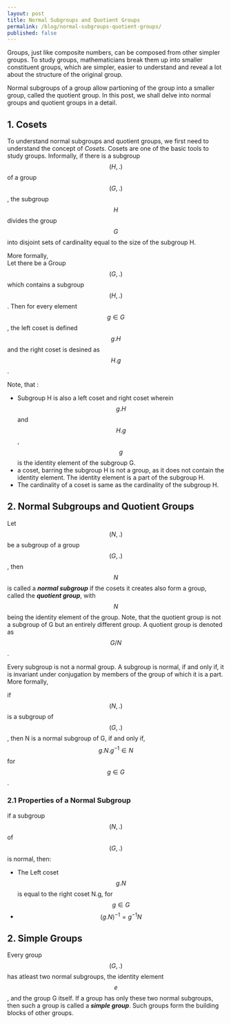 ```yaml
---
layout: post
title: Normal Subgroups and Quotient Groups
permalink: /blog/normal-subgroups-quotient-groups/
published: false
---
```


Groups, just like composite numbers, can be composed from other simpler groups. To study groups, mathematicians  break them up into smaller constituent groups, which are simpler, easier to understand and reveal a lot about the structure of the original group.  
  
Normal subgroups of a group allow partioning of the group into a smaller group, called the quotient group. In this post, we shall delve into normal groups and quotient groups in a detail.

## 1. Cosets
To understand normal subgroups and quotient groups, we first need to understand the concept of *Cosets*. Cosets are one of the basic tools to study groups. Informally, if there is a subgroup $$(H,.)$$ of a group $$(G,.)$$, the subgroup $$H$$ divides the group $$G$$ into disjoint sets of cardinality equal to the size of the subgroup H.
  
More formally,      
Let there be a Group $$(G,.)$$ which contains a subgroup $$(H,.)$$. Then for every element $$g \in G$$, the left coset is defined $$g.H$$ and the right coset is desined as $$H.g$$.  
  
Note, that :
- Subgroup H is also a left coset and right coset wherein $$g.H$$ and $$H.g$$, $$g $$ is the identity element of the subgroup G.
- a coset, barring the subgroup H is not a group, as it does not contain the identity element. The identity element is a part of the subgroup H.  
- The cardinality of a coset is same as  the cardinality of the subgroup H.
  
## 2. Normal Subgroups and Quotient Groups

Let $$(N,.)$$ be a subgroup of a group $$(G,.)$$, then $$N$$ is called a ***normal subgroup*** if the cosets it creates also form a group, called the ***quotient group***, with $$N$$ being the identity element of the group. Note, that the quotient group is not a subgroup of G but an entirely different group. A quotient group is denoted as $$G/N$$. 
  
Every subgroup is not a normal group. A subgroup is normal, if and only if, it is  invariant under conjugation by members of the group of which it is a part. More formally,   
  
if $$(N,.)$$ is a subgroup of $$(G,.)$$, then  N is a normal subgroup of G, if and only if,  
$$g.N.g^{-1} \in N$$ for $$g\in G$$.  

### 2.1 Properties of a Normal Subgroup

if a subgroup $$(N,.)$$ of $$(G,.)$$ is normal, then:  
- The Left coset $$g.N$$ is equal to the right coset N.g, for $$g \in G$$
- $$(g.N)^{-1} = g^{-1}N$$

## 2. Simple Groups

Every group $$(G,.)$$ has atleast two normal subgroups, the identity element $$e$$, and the group G itself. If a group has only these two normal subgroups, then such a group is called a ***simple group***. Such groups form the building blocks of other groups.

  
    

